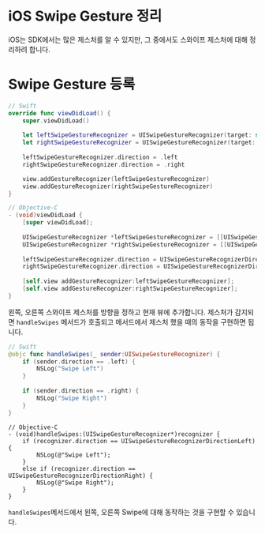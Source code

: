 # iOS Swipe Gesture 정리

iOS는 SDK에서는 많은 제스처를 알 수 있지만, 그 중에서도 스와이프 제스처에 대해 정리하려 합니다.



# Swipe Gesture 등록

~~~swift
// Swift
override func viewDidLoad() {
    super.viewDidLoad()
        
    let leftSwipeGestureRecognizer = UISwipeGestureRecognizer(target: self, action: #selector(handleSwipes(_:)))
    let rightSwipeGestureRecognizer = UISwipeGestureRecognizer(target: self, action: #selector(handleSwipes(_:)))
        
    leftSwipeGestureRecognizer.direction = .left
    rightSwipeGestureRecognizer.direction = .right

    view.addGestureRecognizer(leftSwipeGestureRecognizer)
    view.addGestureRecognizer(rightSwipeGestureRecognizer)
}
~~~

~~~objective-c
// Objective-C
- (void)viewDidLoad {
    [super viewDidLoad];
    
    UISwipeGestureRecognizer *leftSwipeGestureRecognizer = [[UISwipeGestureRecognizer alloc] initWithTarget:self action:@selector(handleSwipes:)];
	UISwipeGestureRecognizer *rightSwipeGestureRecognizer = [[UISwipeGestureRecognizer alloc] initWithTarget:self action:@selector(handleSwipes:)];
    
    leftSwipeGestureRecognizer.direction = UISwipeGestureRecognizerDirectionLeft;    
    rightSwipeGestureRecognizer.direction = UISwipeGestureRecognizerDirectionRight;  
    
    [self.view addGestureRecognizer:leftSwipeGestureRecognizer];
	[self.view addGestureRecognizer:rightSwipeGestureRecognizer];
}
~~~

왼쪽, 오른쪽 스와이프 제스처를 방향을 정하고 현재 뷰에 추가합니다. 제스처가 감지되면 `handleSwipes` 메서드가 호출되고 메서드에서 제스처 했을 때의 동작을 구현하면 됩니다.



~~~swift
// Swift
@objc func handleSwipes(_ sender:UISwipeGestureRecognizer) {
    if (sender.direction == .left) {
        NSLog("Swipe Left")
    }
        
    if (sender.direction == .right) {
        NSLog("Swipe Right")
    }
}
~~~

~~~objc
// Objective-C
- (void)handleSwipes:(UISwipeGestureRecognizer*)recognizer {
    if (recognizer.direction == UISwipeGestureRecognizerDirectionLeft) {
        NSLog(@"Swipe Left");
    }
    else if (recognizer.direction == UISwipeGestureRecognizerDirectionRight) {
        NSLog(@"Swipe Right");
    }
}
~~~

`handleSwipes`메서드에서 왼쪽, 오른쪽 Swipe에 대해 동작하는 것을 구현할 수 있습니다.

